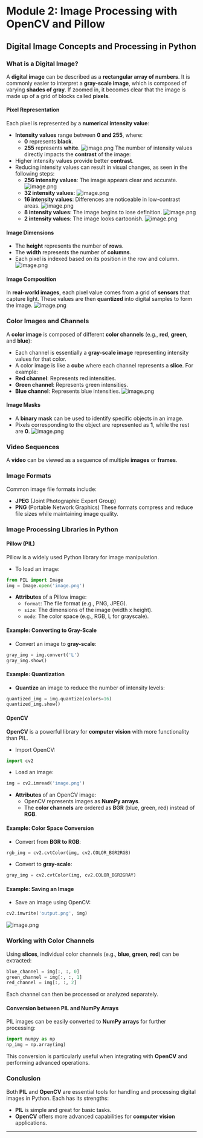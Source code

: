 

# Module 2: Image Processing with OpenCV and Pillow
## Digital Image Concepts and Processing in Python
### What is a Digital Image?
A **digital image** can be described as a **rectangular array of numbers**. It is commonly easier to interpret a **gray-scale image**, which is composed of varying **shades of gray**. If zoomed in, it becomes clear that the image is made up of a grid of blocks called **pixels**.
#### Pixel Representation
Each pixel is represented by a **numerical intensity value**:
- **Intensity values** range between **0 and 255**, where:
	- **0** represents **black**.
	- **255** represents **white**.
![image.png](https://prod-files-secure.s3.us-west-2.amazonaws.com/03e82b26-cccb-4906-bb56-adabcbdc0655/fa1bb4aa-313a-44c2-a7b3-7fa4a8432b08/image.png?X-Amz-Algorithm=AWS4-HMAC-SHA256&X-Amz-Content-Sha256=UNSIGNED-PAYLOAD&X-Amz-Credential=ASIAZI2LB466QDO5WVAE%2F20250205%2Fus-west-2%2Fs3%2Faws4_request&X-Amz-Date=20250205T101601Z&X-Amz-Expires=3600&X-Amz-Security-Token=IQoJb3JpZ2luX2VjECoaCXVzLXdlc3QtMiJGMEQCIDq4G%2FIGN3BUYb%2FRLP92TvYYqtMa6VxHPwOvo%2F0sGOUfAiAfqEva%2FI9%2B6iZ5gTmhSHSjfjFL5LYzd%2FTd17BdksiOfir%2FAwhDEAAaDDYzNzQyMzE4MzgwNSIMV%2FVCSx%2BTGm3zVFAgKtwDkXgH7cZqTWFxrXDHPKH%2BgGqUC0juF7lf8WrSOvwEYuqt2kufSEcId13vC5G%2Fb6uDlqHY6KoYR9bb4ZEDjLOEdHF7%2FfdsaIhTwNsqBt%2FzgFoqLYDxOZCzJNLFL2FMQ7%2BYycfW8NIBCRQUXHQsV8rtC3UXOhVQQOKcPeppZXKv0XkrUMyepNWbSpcbSrQckWpff6dz8VDGPH9MpR6j7LDGEQ9KeeHKRFMLK1Y1noGkFcQ%2FNAyQkKOD6hn3N9ObZ%2BKIcI0Ahu9rgln0dOXWrdypIJyR3ScpLLZMRgR%2BN9NtGRo4%2FJftWBuYMmNqZjGw2R7u6IPPaNifEqgZmNetLWdWNcEIiACzPkIWWO5tgHJXTr3dPQjzvaa1z8Z%2F0egkWNVMo4RU7Nl1dfULSaYmldwZHoeG%2B8sS%2BAwS7tzzHZsKoesOxdOynI5qUZAVxBvH%2BcJfgv0%2Bk%2FM%2F%2BKWI7gcVnYwd%2B%2FyGCTizmxjoh346pYDZvgF3PY63rLbM2MDGuJee0kdH%2B5cpYcLTH1yLODWCMdGgtkAazrWsL6wA3wJhFLlE%2FhlU3uIZPDUAPoYYGV6nYdLJpdWC2TM4FrUqtD9jq4YtXs6HNOo0WBWR5wJH8BUD2DxqX9yMpuKCH8xxuEgw%2BO6MvQY6pgGQuO19i%2Bl6xvqB%2Br8tzPKY5yLa%2FZgI74IYQTsxaJQeehmfHlYuRKeQiXTssHSvOFie9CYupbOH7KOzlmGN7KPxVMT%2FfrS789R%2FEa0gPPpDUwNONUnFflasoZUsN0p2RzmON0kb6BmfApTQ5aHIpLImQd39ch7yuLlBTMiMIWzhQmL%2FZos60NMH9ttddvARwotwzQXJhq6COEgFk9tB2kkPmJXjpnQM&X-Amz-Signature=725d6fcf86987c1c2873a4af2c2d912b8175dc1bf307d76a675ddb9802ebbe7e&X-Amz-SignedHeaders=host&x-id=GetObject)
The number of intensity values directly impacts the **contrast** of the image:
- Higher intensity values provide better **contrast**.
- Reducing intensity values can result in visual changes, as seen in the following steps:
	- **256 intensity values**: The image appears clear and accurate.
![image.png](https://prod-files-secure.s3.us-west-2.amazonaws.com/03e82b26-cccb-4906-bb56-adabcbdc0655/0de7dfb4-99dc-4b87-8932-5165b3c3b775/image.png?X-Amz-Algorithm=AWS4-HMAC-SHA256&X-Amz-Content-Sha256=UNSIGNED-PAYLOAD&X-Amz-Credential=ASIAZI2LB4665LWAUQDC%2F20250205%2Fus-west-2%2Fs3%2Faws4_request&X-Amz-Date=20250205T101601Z&X-Amz-Expires=3600&X-Amz-Security-Token=IQoJb3JpZ2luX2VjECoaCXVzLXdlc3QtMiJHMEUCICmkn4DNoUdDc6YklzhQgBkoFWCcA1CC5B7JpURp0RShAiEAnGbIhz2IJSxoo1TW8f6i9zgx6alzdUToFKSzwtqKB%2B8q%2FwMIQxAAGgw2Mzc0MjMxODM4MDUiDC0ctAVbWbD0DUxnqCrcA%2B2fRq6glPx8L1aWmghvQPfJ%2FD5gl62CoLFmC7j%2BGFeFla%2FonizSJ2IHFZpCQPQaum1U4osjIbM9sUHcgZayCf0F8T%2BJRO9VSdv4YGGMGCeVirbsUWKiz65tUz6w5gesEtyYPIj6YNZF3JMiS5SPTJc8xoYHnktg9NSvxwNrmPVnKaAoFN%2F1OOieNohnBR41pNu3Zmj0ORfD32w8FLjdFrSUMkp%2BeT0xXXSVC7wc1GMJlsON%2FNIEehfve08rF3sb6R2Imuc9wn4Ir8jcYha%2Br2XMeva%2BcC6r5XzI62tqu1CfVp8hawBGi8nzN4fRpkZgi5I4sTQt1qetSt2P5nSYQFTbzDJITx6QDe8QaHrGoBwZXBdQcwk3I949Yd%2FsB4VdYy%2BwS%2FDCTqKqRnmnxId%2BPMcWX7mAjW6KadZ1gSbZu5Hvl5QtuzWsioLgY19QPyVQBqdrFeDsANCoB%2BuUrzBr69bw%2Fd3KMVHJrEWvLDDf1P1bshYxbEOXekemZA0obMD78fngyfyedXV2kIlGR5sxZbBFrIkmzyeHXC4Pqkp%2Bn4zr7EkbKLFrpt1nZt9P%2F%2BtDnjp21BRF0LooPOfUtfmSVAsr5ksl1mK5K%2FOaZBvutQe3dqoSjFLAkjfhVTZ5MNbvjL0GOqUBfrWv5EjdVef93YELErccjRL09i0RMzGj%2B%2B3ckTsQKHy7upnfTkXESQD3JpVxscn20bZnont7Vtm4VbscALjiEqDFanSQ3SdkKM5VJs1lqD7t2xdbiRVqWTOJ4cXKpy9Pld%2FVUjI9J0TbzLOfOuosHRFCrh%2BFZcwJJqC4Fo8%2Bfd4zg4bB%2BAj1g%2BBHo2IvteebXs4Iox4gQhj3fFNfe%2F7L7jVs09um&X-Amz-Signature=c69e3d6dc8b461bc30096c97706fff8ed33241d90396ad5203fdfd7a7360a8be&X-Amz-SignedHeaders=host&x-id=GetObject)
	- **32 intensity values:**
![image.png](https://prod-files-secure.s3.us-west-2.amazonaws.com/03e82b26-cccb-4906-bb56-adabcbdc0655/7eb81f08-b190-4c5a-ba2b-2a498a15b2c4/image.png?X-Amz-Algorithm=AWS4-HMAC-SHA256&X-Amz-Content-Sha256=UNSIGNED-PAYLOAD&X-Amz-Credential=ASIAZI2LB4665LWAUQDC%2F20250205%2Fus-west-2%2Fs3%2Faws4_request&X-Amz-Date=20250205T101601Z&X-Amz-Expires=3600&X-Amz-Security-Token=IQoJb3JpZ2luX2VjECoaCXVzLXdlc3QtMiJHMEUCICmkn4DNoUdDc6YklzhQgBkoFWCcA1CC5B7JpURp0RShAiEAnGbIhz2IJSxoo1TW8f6i9zgx6alzdUToFKSzwtqKB%2B8q%2FwMIQxAAGgw2Mzc0MjMxODM4MDUiDC0ctAVbWbD0DUxnqCrcA%2B2fRq6glPx8L1aWmghvQPfJ%2FD5gl62CoLFmC7j%2BGFeFla%2FonizSJ2IHFZpCQPQaum1U4osjIbM9sUHcgZayCf0F8T%2BJRO9VSdv4YGGMGCeVirbsUWKiz65tUz6w5gesEtyYPIj6YNZF3JMiS5SPTJc8xoYHnktg9NSvxwNrmPVnKaAoFN%2F1OOieNohnBR41pNu3Zmj0ORfD32w8FLjdFrSUMkp%2BeT0xXXSVC7wc1GMJlsON%2FNIEehfve08rF3sb6R2Imuc9wn4Ir8jcYha%2Br2XMeva%2BcC6r5XzI62tqu1CfVp8hawBGi8nzN4fRpkZgi5I4sTQt1qetSt2P5nSYQFTbzDJITx6QDe8QaHrGoBwZXBdQcwk3I949Yd%2FsB4VdYy%2BwS%2FDCTqKqRnmnxId%2BPMcWX7mAjW6KadZ1gSbZu5Hvl5QtuzWsioLgY19QPyVQBqdrFeDsANCoB%2BuUrzBr69bw%2Fd3KMVHJrEWvLDDf1P1bshYxbEOXekemZA0obMD78fngyfyedXV2kIlGR5sxZbBFrIkmzyeHXC4Pqkp%2Bn4zr7EkbKLFrpt1nZt9P%2F%2BtDnjp21BRF0LooPOfUtfmSVAsr5ksl1mK5K%2FOaZBvutQe3dqoSjFLAkjfhVTZ5MNbvjL0GOqUBfrWv5EjdVef93YELErccjRL09i0RMzGj%2B%2B3ckTsQKHy7upnfTkXESQD3JpVxscn20bZnont7Vtm4VbscALjiEqDFanSQ3SdkKM5VJs1lqD7t2xdbiRVqWTOJ4cXKpy9Pld%2FVUjI9J0TbzLOfOuosHRFCrh%2BFZcwJJqC4Fo8%2Bfd4zg4bB%2BAj1g%2BBHo2IvteebXs4Iox4gQhj3fFNfe%2F7L7jVs09um&X-Amz-Signature=02b54cf606c764242ec32023e962ac7e46dbc636958327e764fae690350ef5ad&X-Amz-SignedHeaders=host&x-id=GetObject)
	- **16 intensity values**: Differences are noticeable in low-contrast areas.
![image.png](https://prod-files-secure.s3.us-west-2.amazonaws.com/03e82b26-cccb-4906-bb56-adabcbdc0655/6bf56d44-9a14-4b7b-98c2-1f00b8630f0c/image.png?X-Amz-Algorithm=AWS4-HMAC-SHA256&X-Amz-Content-Sha256=UNSIGNED-PAYLOAD&X-Amz-Credential=ASIAZI2LB4665LWAUQDC%2F20250205%2Fus-west-2%2Fs3%2Faws4_request&X-Amz-Date=20250205T101601Z&X-Amz-Expires=3600&X-Amz-Security-Token=IQoJb3JpZ2luX2VjECoaCXVzLXdlc3QtMiJHMEUCICmkn4DNoUdDc6YklzhQgBkoFWCcA1CC5B7JpURp0RShAiEAnGbIhz2IJSxoo1TW8f6i9zgx6alzdUToFKSzwtqKB%2B8q%2FwMIQxAAGgw2Mzc0MjMxODM4MDUiDC0ctAVbWbD0DUxnqCrcA%2B2fRq6glPx8L1aWmghvQPfJ%2FD5gl62CoLFmC7j%2BGFeFla%2FonizSJ2IHFZpCQPQaum1U4osjIbM9sUHcgZayCf0F8T%2BJRO9VSdv4YGGMGCeVirbsUWKiz65tUz6w5gesEtyYPIj6YNZF3JMiS5SPTJc8xoYHnktg9NSvxwNrmPVnKaAoFN%2F1OOieNohnBR41pNu3Zmj0ORfD32w8FLjdFrSUMkp%2BeT0xXXSVC7wc1GMJlsON%2FNIEehfve08rF3sb6R2Imuc9wn4Ir8jcYha%2Br2XMeva%2BcC6r5XzI62tqu1CfVp8hawBGi8nzN4fRpkZgi5I4sTQt1qetSt2P5nSYQFTbzDJITx6QDe8QaHrGoBwZXBdQcwk3I949Yd%2FsB4VdYy%2BwS%2FDCTqKqRnmnxId%2BPMcWX7mAjW6KadZ1gSbZu5Hvl5QtuzWsioLgY19QPyVQBqdrFeDsANCoB%2BuUrzBr69bw%2Fd3KMVHJrEWvLDDf1P1bshYxbEOXekemZA0obMD78fngyfyedXV2kIlGR5sxZbBFrIkmzyeHXC4Pqkp%2Bn4zr7EkbKLFrpt1nZt9P%2F%2BtDnjp21BRF0LooPOfUtfmSVAsr5ksl1mK5K%2FOaZBvutQe3dqoSjFLAkjfhVTZ5MNbvjL0GOqUBfrWv5EjdVef93YELErccjRL09i0RMzGj%2B%2B3ckTsQKHy7upnfTkXESQD3JpVxscn20bZnont7Vtm4VbscALjiEqDFanSQ3SdkKM5VJs1lqD7t2xdbiRVqWTOJ4cXKpy9Pld%2FVUjI9J0TbzLOfOuosHRFCrh%2BFZcwJJqC4Fo8%2Bfd4zg4bB%2BAj1g%2BBHo2IvteebXs4Iox4gQhj3fFNfe%2F7L7jVs09um&X-Amz-Signature=d6ed2d2504a351462316f0322aea632a61f9923872dadcb9464b8f498c88ba42&X-Amz-SignedHeaders=host&x-id=GetObject)
	- **8 intensity values**: The image begins to lose definition.
![image.png](https://prod-files-secure.s3.us-west-2.amazonaws.com/03e82b26-cccb-4906-bb56-adabcbdc0655/cca05878-ca1a-43e0-8bec-1d146756f9ae/image.png?X-Amz-Algorithm=AWS4-HMAC-SHA256&X-Amz-Content-Sha256=UNSIGNED-PAYLOAD&X-Amz-Credential=ASIAZI2LB4665LWAUQDC%2F20250205%2Fus-west-2%2Fs3%2Faws4_request&X-Amz-Date=20250205T101601Z&X-Amz-Expires=3600&X-Amz-Security-Token=IQoJb3JpZ2luX2VjECoaCXVzLXdlc3QtMiJHMEUCICmkn4DNoUdDc6YklzhQgBkoFWCcA1CC5B7JpURp0RShAiEAnGbIhz2IJSxoo1TW8f6i9zgx6alzdUToFKSzwtqKB%2B8q%2FwMIQxAAGgw2Mzc0MjMxODM4MDUiDC0ctAVbWbD0DUxnqCrcA%2B2fRq6glPx8L1aWmghvQPfJ%2FD5gl62CoLFmC7j%2BGFeFla%2FonizSJ2IHFZpCQPQaum1U4osjIbM9sUHcgZayCf0F8T%2BJRO9VSdv4YGGMGCeVirbsUWKiz65tUz6w5gesEtyYPIj6YNZF3JMiS5SPTJc8xoYHnktg9NSvxwNrmPVnKaAoFN%2F1OOieNohnBR41pNu3Zmj0ORfD32w8FLjdFrSUMkp%2BeT0xXXSVC7wc1GMJlsON%2FNIEehfve08rF3sb6R2Imuc9wn4Ir8jcYha%2Br2XMeva%2BcC6r5XzI62tqu1CfVp8hawBGi8nzN4fRpkZgi5I4sTQt1qetSt2P5nSYQFTbzDJITx6QDe8QaHrGoBwZXBdQcwk3I949Yd%2FsB4VdYy%2BwS%2FDCTqKqRnmnxId%2BPMcWX7mAjW6KadZ1gSbZu5Hvl5QtuzWsioLgY19QPyVQBqdrFeDsANCoB%2BuUrzBr69bw%2Fd3KMVHJrEWvLDDf1P1bshYxbEOXekemZA0obMD78fngyfyedXV2kIlGR5sxZbBFrIkmzyeHXC4Pqkp%2Bn4zr7EkbKLFrpt1nZt9P%2F%2BtDnjp21BRF0LooPOfUtfmSVAsr5ksl1mK5K%2FOaZBvutQe3dqoSjFLAkjfhVTZ5MNbvjL0GOqUBfrWv5EjdVef93YELErccjRL09i0RMzGj%2B%2B3ckTsQKHy7upnfTkXESQD3JpVxscn20bZnont7Vtm4VbscALjiEqDFanSQ3SdkKM5VJs1lqD7t2xdbiRVqWTOJ4cXKpy9Pld%2FVUjI9J0TbzLOfOuosHRFCrh%2BFZcwJJqC4Fo8%2Bfd4zg4bB%2BAj1g%2BBHo2IvteebXs4Iox4gQhj3fFNfe%2F7L7jVs09um&X-Amz-Signature=84aeaecfb72b7eb483590245dea132e285834b1ae9104197d8332dcb4c259a1c&X-Amz-SignedHeaders=host&x-id=GetObject)
	- **2 intensity values**: The image looks cartoonish.
![image.png](https://prod-files-secure.s3.us-west-2.amazonaws.com/03e82b26-cccb-4906-bb56-adabcbdc0655/12da64d7-6b97-44e0-bc2c-52b9c47ce212/image.png?X-Amz-Algorithm=AWS4-HMAC-SHA256&X-Amz-Content-Sha256=UNSIGNED-PAYLOAD&X-Amz-Credential=ASIAZI2LB4665LWAUQDC%2F20250205%2Fus-west-2%2Fs3%2Faws4_request&X-Amz-Date=20250205T101601Z&X-Amz-Expires=3600&X-Amz-Security-Token=IQoJb3JpZ2luX2VjECoaCXVzLXdlc3QtMiJHMEUCICmkn4DNoUdDc6YklzhQgBkoFWCcA1CC5B7JpURp0RShAiEAnGbIhz2IJSxoo1TW8f6i9zgx6alzdUToFKSzwtqKB%2B8q%2FwMIQxAAGgw2Mzc0MjMxODM4MDUiDC0ctAVbWbD0DUxnqCrcA%2B2fRq6glPx8L1aWmghvQPfJ%2FD5gl62CoLFmC7j%2BGFeFla%2FonizSJ2IHFZpCQPQaum1U4osjIbM9sUHcgZayCf0F8T%2BJRO9VSdv4YGGMGCeVirbsUWKiz65tUz6w5gesEtyYPIj6YNZF3JMiS5SPTJc8xoYHnktg9NSvxwNrmPVnKaAoFN%2F1OOieNohnBR41pNu3Zmj0ORfD32w8FLjdFrSUMkp%2BeT0xXXSVC7wc1GMJlsON%2FNIEehfve08rF3sb6R2Imuc9wn4Ir8jcYha%2Br2XMeva%2BcC6r5XzI62tqu1CfVp8hawBGi8nzN4fRpkZgi5I4sTQt1qetSt2P5nSYQFTbzDJITx6QDe8QaHrGoBwZXBdQcwk3I949Yd%2FsB4VdYy%2BwS%2FDCTqKqRnmnxId%2BPMcWX7mAjW6KadZ1gSbZu5Hvl5QtuzWsioLgY19QPyVQBqdrFeDsANCoB%2BuUrzBr69bw%2Fd3KMVHJrEWvLDDf1P1bshYxbEOXekemZA0obMD78fngyfyedXV2kIlGR5sxZbBFrIkmzyeHXC4Pqkp%2Bn4zr7EkbKLFrpt1nZt9P%2F%2BtDnjp21BRF0LooPOfUtfmSVAsr5ksl1mK5K%2FOaZBvutQe3dqoSjFLAkjfhVTZ5MNbvjL0GOqUBfrWv5EjdVef93YELErccjRL09i0RMzGj%2B%2B3ckTsQKHy7upnfTkXESQD3JpVxscn20bZnont7Vtm4VbscALjiEqDFanSQ3SdkKM5VJs1lqD7t2xdbiRVqWTOJ4cXKpy9Pld%2FVUjI9J0TbzLOfOuosHRFCrh%2BFZcwJJqC4Fo8%2Bfd4zg4bB%2BAj1g%2BBHo2IvteebXs4Iox4gQhj3fFNfe%2F7L7jVs09um&X-Amz-Signature=257f7022b9e59e74e0478306ac7d3d0f0838331f7f5226f93875fdd1fdd66fc6&X-Amz-SignedHeaders=host&x-id=GetObject)
#### Image Dimensions
- The **height** represents the number of **rows**.
- The **width** represents the number of **columns**.
- Each pixel is indexed based on its position in the row and column.
![image.png](https://prod-files-secure.s3.us-west-2.amazonaws.com/03e82b26-cccb-4906-bb56-adabcbdc0655/ff056335-e79e-4491-b508-30cd45b6c194/image.png?X-Amz-Algorithm=AWS4-HMAC-SHA256&X-Amz-Content-Sha256=UNSIGNED-PAYLOAD&X-Amz-Credential=ASIAZI2LB466QDO5WVAE%2F20250205%2Fus-west-2%2Fs3%2Faws4_request&X-Amz-Date=20250205T101601Z&X-Amz-Expires=3600&X-Amz-Security-Token=IQoJb3JpZ2luX2VjECoaCXVzLXdlc3QtMiJGMEQCIDq4G%2FIGN3BUYb%2FRLP92TvYYqtMa6VxHPwOvo%2F0sGOUfAiAfqEva%2FI9%2B6iZ5gTmhSHSjfjFL5LYzd%2FTd17BdksiOfir%2FAwhDEAAaDDYzNzQyMzE4MzgwNSIMV%2FVCSx%2BTGm3zVFAgKtwDkXgH7cZqTWFxrXDHPKH%2BgGqUC0juF7lf8WrSOvwEYuqt2kufSEcId13vC5G%2Fb6uDlqHY6KoYR9bb4ZEDjLOEdHF7%2FfdsaIhTwNsqBt%2FzgFoqLYDxOZCzJNLFL2FMQ7%2BYycfW8NIBCRQUXHQsV8rtC3UXOhVQQOKcPeppZXKv0XkrUMyepNWbSpcbSrQckWpff6dz8VDGPH9MpR6j7LDGEQ9KeeHKRFMLK1Y1noGkFcQ%2FNAyQkKOD6hn3N9ObZ%2BKIcI0Ahu9rgln0dOXWrdypIJyR3ScpLLZMRgR%2BN9NtGRo4%2FJftWBuYMmNqZjGw2R7u6IPPaNifEqgZmNetLWdWNcEIiACzPkIWWO5tgHJXTr3dPQjzvaa1z8Z%2F0egkWNVMo4RU7Nl1dfULSaYmldwZHoeG%2B8sS%2BAwS7tzzHZsKoesOxdOynI5qUZAVxBvH%2BcJfgv0%2Bk%2FM%2F%2BKWI7gcVnYwd%2B%2FyGCTizmxjoh346pYDZvgF3PY63rLbM2MDGuJee0kdH%2B5cpYcLTH1yLODWCMdGgtkAazrWsL6wA3wJhFLlE%2FhlU3uIZPDUAPoYYGV6nYdLJpdWC2TM4FrUqtD9jq4YtXs6HNOo0WBWR5wJH8BUD2DxqX9yMpuKCH8xxuEgw%2BO6MvQY6pgGQuO19i%2Bl6xvqB%2Br8tzPKY5yLa%2FZgI74IYQTsxaJQeehmfHlYuRKeQiXTssHSvOFie9CYupbOH7KOzlmGN7KPxVMT%2FfrS789R%2FEa0gPPpDUwNONUnFflasoZUsN0p2RzmON0kb6BmfApTQ5aHIpLImQd39ch7yuLlBTMiMIWzhQmL%2FZos60NMH9ttddvARwotwzQXJhq6COEgFk9tB2kkPmJXjpnQM&X-Amz-Signature=183a35b57cc92266a5c4e05f56ec4a867fdb14c691d920c9de21d5fbdbe67dd8&X-Amz-SignedHeaders=host&x-id=GetObject)
#### Image Composition
In **real-world images**, each pixel value comes from a grid of **sensors** that capture light. These values are then **quantized** into digital samples to form the image.
![image.png](https://prod-files-secure.s3.us-west-2.amazonaws.com/03e82b26-cccb-4906-bb56-adabcbdc0655/0c721ea0-409b-4d32-b630-a00d6f170d18/image.png?X-Amz-Algorithm=AWS4-HMAC-SHA256&X-Amz-Content-Sha256=UNSIGNED-PAYLOAD&X-Amz-Credential=ASIAZI2LB466QDO5WVAE%2F20250205%2Fus-west-2%2Fs3%2Faws4_request&X-Amz-Date=20250205T101601Z&X-Amz-Expires=3600&X-Amz-Security-Token=IQoJb3JpZ2luX2VjECoaCXVzLXdlc3QtMiJGMEQCIDq4G%2FIGN3BUYb%2FRLP92TvYYqtMa6VxHPwOvo%2F0sGOUfAiAfqEva%2FI9%2B6iZ5gTmhSHSjfjFL5LYzd%2FTd17BdksiOfir%2FAwhDEAAaDDYzNzQyMzE4MzgwNSIMV%2FVCSx%2BTGm3zVFAgKtwDkXgH7cZqTWFxrXDHPKH%2BgGqUC0juF7lf8WrSOvwEYuqt2kufSEcId13vC5G%2Fb6uDlqHY6KoYR9bb4ZEDjLOEdHF7%2FfdsaIhTwNsqBt%2FzgFoqLYDxOZCzJNLFL2FMQ7%2BYycfW8NIBCRQUXHQsV8rtC3UXOhVQQOKcPeppZXKv0XkrUMyepNWbSpcbSrQckWpff6dz8VDGPH9MpR6j7LDGEQ9KeeHKRFMLK1Y1noGkFcQ%2FNAyQkKOD6hn3N9ObZ%2BKIcI0Ahu9rgln0dOXWrdypIJyR3ScpLLZMRgR%2BN9NtGRo4%2FJftWBuYMmNqZjGw2R7u6IPPaNifEqgZmNetLWdWNcEIiACzPkIWWO5tgHJXTr3dPQjzvaa1z8Z%2F0egkWNVMo4RU7Nl1dfULSaYmldwZHoeG%2B8sS%2BAwS7tzzHZsKoesOxdOynI5qUZAVxBvH%2BcJfgv0%2Bk%2FM%2F%2BKWI7gcVnYwd%2B%2FyGCTizmxjoh346pYDZvgF3PY63rLbM2MDGuJee0kdH%2B5cpYcLTH1yLODWCMdGgtkAazrWsL6wA3wJhFLlE%2FhlU3uIZPDUAPoYYGV6nYdLJpdWC2TM4FrUqtD9jq4YtXs6HNOo0WBWR5wJH8BUD2DxqX9yMpuKCH8xxuEgw%2BO6MvQY6pgGQuO19i%2Bl6xvqB%2Br8tzPKY5yLa%2FZgI74IYQTsxaJQeehmfHlYuRKeQiXTssHSvOFie9CYupbOH7KOzlmGN7KPxVMT%2FfrS789R%2FEa0gPPpDUwNONUnFflasoZUsN0p2RzmON0kb6BmfApTQ5aHIpLImQd39ch7yuLlBTMiMIWzhQmL%2FZos60NMH9ttddvARwotwzQXJhq6COEgFk9tB2kkPmJXjpnQM&X-Amz-Signature=0e9df9812857fd89f8e0376001add7ca21c8ef82a637d9f03ec8b9ea03b903d3&X-Amz-SignedHeaders=host&x-id=GetObject)
### Color Images and Channels
A **color image** is composed of different **color channels** (e.g., **red**, **green**, and **blue**):
- Each channel is essentially a **gray-scale image** representing intensity values for that color.
- A color image is like a **cube** where each channel represents a **slice**.
For example:
- **Red channel**: Represents red intensities.
- **Green channel**: Represents green intensities.
- **Blue channel**: Represents blue intensities.
![image.png](https://prod-files-secure.s3.us-west-2.amazonaws.com/03e82b26-cccb-4906-bb56-adabcbdc0655/c0cc17c9-842f-413f-82e8-f3f44278cf74/image.png?X-Amz-Algorithm=AWS4-HMAC-SHA256&X-Amz-Content-Sha256=UNSIGNED-PAYLOAD&X-Amz-Credential=ASIAZI2LB466QDO5WVAE%2F20250205%2Fus-west-2%2Fs3%2Faws4_request&X-Amz-Date=20250205T101600Z&X-Amz-Expires=3600&X-Amz-Security-Token=IQoJb3JpZ2luX2VjECoaCXVzLXdlc3QtMiJGMEQCIDq4G%2FIGN3BUYb%2FRLP92TvYYqtMa6VxHPwOvo%2F0sGOUfAiAfqEva%2FI9%2B6iZ5gTmhSHSjfjFL5LYzd%2FTd17BdksiOfir%2FAwhDEAAaDDYzNzQyMzE4MzgwNSIMV%2FVCSx%2BTGm3zVFAgKtwDkXgH7cZqTWFxrXDHPKH%2BgGqUC0juF7lf8WrSOvwEYuqt2kufSEcId13vC5G%2Fb6uDlqHY6KoYR9bb4ZEDjLOEdHF7%2FfdsaIhTwNsqBt%2FzgFoqLYDxOZCzJNLFL2FMQ7%2BYycfW8NIBCRQUXHQsV8rtC3UXOhVQQOKcPeppZXKv0XkrUMyepNWbSpcbSrQckWpff6dz8VDGPH9MpR6j7LDGEQ9KeeHKRFMLK1Y1noGkFcQ%2FNAyQkKOD6hn3N9ObZ%2BKIcI0Ahu9rgln0dOXWrdypIJyR3ScpLLZMRgR%2BN9NtGRo4%2FJftWBuYMmNqZjGw2R7u6IPPaNifEqgZmNetLWdWNcEIiACzPkIWWO5tgHJXTr3dPQjzvaa1z8Z%2F0egkWNVMo4RU7Nl1dfULSaYmldwZHoeG%2B8sS%2BAwS7tzzHZsKoesOxdOynI5qUZAVxBvH%2BcJfgv0%2Bk%2FM%2F%2BKWI7gcVnYwd%2B%2FyGCTizmxjoh346pYDZvgF3PY63rLbM2MDGuJee0kdH%2B5cpYcLTH1yLODWCMdGgtkAazrWsL6wA3wJhFLlE%2FhlU3uIZPDUAPoYYGV6nYdLJpdWC2TM4FrUqtD9jq4YtXs6HNOo0WBWR5wJH8BUD2DxqX9yMpuKCH8xxuEgw%2BO6MvQY6pgGQuO19i%2Bl6xvqB%2Br8tzPKY5yLa%2FZgI74IYQTsxaJQeehmfHlYuRKeQiXTssHSvOFie9CYupbOH7KOzlmGN7KPxVMT%2FfrS789R%2FEa0gPPpDUwNONUnFflasoZUsN0p2RzmON0kb6BmfApTQ5aHIpLImQd39ch7yuLlBTMiMIWzhQmL%2FZos60NMH9ttddvARwotwzQXJhq6COEgFk9tB2kkPmJXjpnQM&X-Amz-Signature=029d297c52b3fb655ff7a3516e08a9faa0a1c501f02aa153f7296083cb9340a9&X-Amz-SignedHeaders=host&x-id=GetObject)
#### Image Masks
- A **binary mask** can be used to identify specific objects in an image.
- Pixels corresponding to the object are represented as **1**, while the rest are **0**.
![image.png](https://prod-files-secure.s3.us-west-2.amazonaws.com/03e82b26-cccb-4906-bb56-adabcbdc0655/667eab4d-d19d-4618-81d0-663b6beb002c/image.png?X-Amz-Algorithm=AWS4-HMAC-SHA256&X-Amz-Content-Sha256=UNSIGNED-PAYLOAD&X-Amz-Credential=ASIAZI2LB466QDO5WVAE%2F20250205%2Fus-west-2%2Fs3%2Faws4_request&X-Amz-Date=20250205T101600Z&X-Amz-Expires=3600&X-Amz-Security-Token=IQoJb3JpZ2luX2VjECoaCXVzLXdlc3QtMiJGMEQCIDq4G%2FIGN3BUYb%2FRLP92TvYYqtMa6VxHPwOvo%2F0sGOUfAiAfqEva%2FI9%2B6iZ5gTmhSHSjfjFL5LYzd%2FTd17BdksiOfir%2FAwhDEAAaDDYzNzQyMzE4MzgwNSIMV%2FVCSx%2BTGm3zVFAgKtwDkXgH7cZqTWFxrXDHPKH%2BgGqUC0juF7lf8WrSOvwEYuqt2kufSEcId13vC5G%2Fb6uDlqHY6KoYR9bb4ZEDjLOEdHF7%2FfdsaIhTwNsqBt%2FzgFoqLYDxOZCzJNLFL2FMQ7%2BYycfW8NIBCRQUXHQsV8rtC3UXOhVQQOKcPeppZXKv0XkrUMyepNWbSpcbSrQckWpff6dz8VDGPH9MpR6j7LDGEQ9KeeHKRFMLK1Y1noGkFcQ%2FNAyQkKOD6hn3N9ObZ%2BKIcI0Ahu9rgln0dOXWrdypIJyR3ScpLLZMRgR%2BN9NtGRo4%2FJftWBuYMmNqZjGw2R7u6IPPaNifEqgZmNetLWdWNcEIiACzPkIWWO5tgHJXTr3dPQjzvaa1z8Z%2F0egkWNVMo4RU7Nl1dfULSaYmldwZHoeG%2B8sS%2BAwS7tzzHZsKoesOxdOynI5qUZAVxBvH%2BcJfgv0%2Bk%2FM%2F%2BKWI7gcVnYwd%2B%2FyGCTizmxjoh346pYDZvgF3PY63rLbM2MDGuJee0kdH%2B5cpYcLTH1yLODWCMdGgtkAazrWsL6wA3wJhFLlE%2FhlU3uIZPDUAPoYYGV6nYdLJpdWC2TM4FrUqtD9jq4YtXs6HNOo0WBWR5wJH8BUD2DxqX9yMpuKCH8xxuEgw%2BO6MvQY6pgGQuO19i%2Bl6xvqB%2Br8tzPKY5yLa%2FZgI74IYQTsxaJQeehmfHlYuRKeQiXTssHSvOFie9CYupbOH7KOzlmGN7KPxVMT%2FfrS789R%2FEa0gPPpDUwNONUnFflasoZUsN0p2RzmON0kb6BmfApTQ5aHIpLImQd39ch7yuLlBTMiMIWzhQmL%2FZos60NMH9ttddvARwotwzQXJhq6COEgFk9tB2kkPmJXjpnQM&X-Amz-Signature=07388655db935a5334cb2d44f24879df88431ae79a892f5188a4d64e7c10082a&X-Amz-SignedHeaders=host&x-id=GetObject)
### Video Sequences
A **video** can be viewed as a sequence of multiple **images** or **frames**.
### Image Formats
Common image file formats include:
- **JPEG** (Joint Photographic Expert Group)
- **PNG** (Portable Network Graphics)
These formats compress and reduce file sizes while maintaining image quality.
### Image Processing Libraries in Python
#### Pillow (PIL)
Pillow is a widely used Python library for image manipulation.
- To load an image:
```python
from PIL import Image
img = Image.open('image.png')
```
- **Attributes** of a Pillow image:
	- `format`: The file format (e.g., PNG, JPEG).
	- `size`: The dimensions of the image (width x height).
	- `mode`: The color space (e.g., RGB, L for grayscale).
#### Example: Converting to Gray-Scale
- Convert an image to **gray-scale**:
```python
gray_img = img.convert('L')
gray_img.show()
```
#### Example: Quantization
- **Quantize** an image to reduce the number of intensity levels:
```python
quantized_img = img.quantize(colors=16)
quantized_img.show()
```
#### OpenCV
**OpenCV** is a powerful library for **computer vision** with more functionality than PIL.
- Import OpenCV:
```python
import cv2
```
- Load an image:
```python
img = cv2.imread('image.png')
```
- **Attributes** of an OpenCV image:
	- OpenCV represents images as **NumPy arrays**.
	- The **color channels** are ordered as **BGR** (blue, green, red) instead of **RGB**.
#### Example: Color Space Conversion
- Convert from **BGR to RGB**:
```python
rgb_img = cv2.cvtColor(img, cv2.COLOR_BGR2RGB)
```
- Convert to **gray-scale**:
```python
gray_img = cv2.cvtColor(img, cv2.COLOR_BGR2GRAY)
```
#### Example: Saving an Image
- Save an image using OpenCV:
```python
cv2.imwrite('output.png', img)
```
![image.png](https://prod-files-secure.s3.us-west-2.amazonaws.com/03e82b26-cccb-4906-bb56-adabcbdc0655/25fcc977-54ea-484c-997e-9b6bd016f347/image.png?X-Amz-Algorithm=AWS4-HMAC-SHA256&X-Amz-Content-Sha256=UNSIGNED-PAYLOAD&X-Amz-Credential=ASIAZI2LB466QDO5WVAE%2F20250205%2Fus-west-2%2Fs3%2Faws4_request&X-Amz-Date=20250205T101601Z&X-Amz-Expires=3600&X-Amz-Security-Token=IQoJb3JpZ2luX2VjECoaCXVzLXdlc3QtMiJGMEQCIDq4G%2FIGN3BUYb%2FRLP92TvYYqtMa6VxHPwOvo%2F0sGOUfAiAfqEva%2FI9%2B6iZ5gTmhSHSjfjFL5LYzd%2FTd17BdksiOfir%2FAwhDEAAaDDYzNzQyMzE4MzgwNSIMV%2FVCSx%2BTGm3zVFAgKtwDkXgH7cZqTWFxrXDHPKH%2BgGqUC0juF7lf8WrSOvwEYuqt2kufSEcId13vC5G%2Fb6uDlqHY6KoYR9bb4ZEDjLOEdHF7%2FfdsaIhTwNsqBt%2FzgFoqLYDxOZCzJNLFL2FMQ7%2BYycfW8NIBCRQUXHQsV8rtC3UXOhVQQOKcPeppZXKv0XkrUMyepNWbSpcbSrQckWpff6dz8VDGPH9MpR6j7LDGEQ9KeeHKRFMLK1Y1noGkFcQ%2FNAyQkKOD6hn3N9ObZ%2BKIcI0Ahu9rgln0dOXWrdypIJyR3ScpLLZMRgR%2BN9NtGRo4%2FJftWBuYMmNqZjGw2R7u6IPPaNifEqgZmNetLWdWNcEIiACzPkIWWO5tgHJXTr3dPQjzvaa1z8Z%2F0egkWNVMo4RU7Nl1dfULSaYmldwZHoeG%2B8sS%2BAwS7tzzHZsKoesOxdOynI5qUZAVxBvH%2BcJfgv0%2Bk%2FM%2F%2BKWI7gcVnYwd%2B%2FyGCTizmxjoh346pYDZvgF3PY63rLbM2MDGuJee0kdH%2B5cpYcLTH1yLODWCMdGgtkAazrWsL6wA3wJhFLlE%2FhlU3uIZPDUAPoYYGV6nYdLJpdWC2TM4FrUqtD9jq4YtXs6HNOo0WBWR5wJH8BUD2DxqX9yMpuKCH8xxuEgw%2BO6MvQY6pgGQuO19i%2Bl6xvqB%2Br8tzPKY5yLa%2FZgI74IYQTsxaJQeehmfHlYuRKeQiXTssHSvOFie9CYupbOH7KOzlmGN7KPxVMT%2FfrS789R%2FEa0gPPpDUwNONUnFflasoZUsN0p2RzmON0kb6BmfApTQ5aHIpLImQd39ch7yuLlBTMiMIWzhQmL%2FZos60NMH9ttddvARwotwzQXJhq6COEgFk9tB2kkPmJXjpnQM&X-Amz-Signature=530e73dab885917031b099e3e4e317f4897fff035e377f8c0b2c1cbecfdd879b&X-Amz-SignedHeaders=host&x-id=GetObject)
### Working with Color Channels
Using **slices**, individual color channels (e.g., **blue**, **green**, **red**) can be extracted:
```python
blue_channel = img[:, :, 0]
green_channel = img[:, :, 1]
red_channel = img[:, :, 2]
```
Each channel can then be processed or analyzed separately.
#### Conversion between PIL and NumPy Arrays
PIL images can be easily converted to **NumPy arrays** for further processing:
```python
import numpy as np
np_img = np.array(img)
```
This conversion is particularly useful when integrating with **OpenCV** and performing advanced operations.
### Conclusion
Both **PIL** and **OpenCV** are essential tools for handling and processing digital images in Python. Each has its strengths:
- **PIL** is simple and great for basic tasks.
- **OpenCV** offers more advanced capabilities for **computer vision** applications.
___


